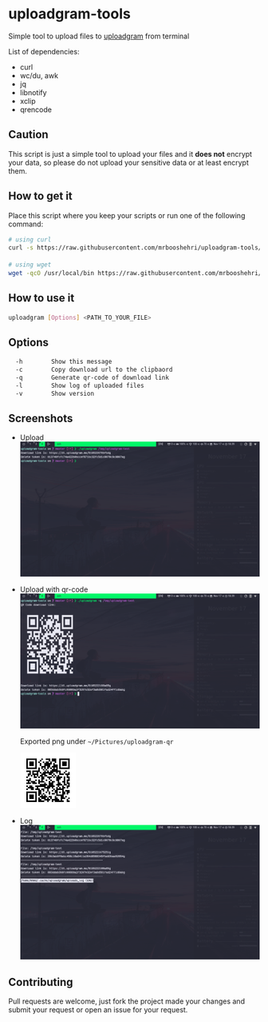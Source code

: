 # uploadgram-tools
Simple tool to upload files to [uploadgram](https://uploadgram.me/) from terminal

List of dependencies:
 - curl
 - wc/du, awk
 - jq
 - libnotify
 - xclip
 - qrencode

## Caution
This script is just a simple tool to upload your files and it **does not** encrypt your data, so please do not upload your sensitive data or at least encrypt them.

## How to get it 
Place this script where you keep your scripts or run one of the following command:
```bash
# using curl
curl -s https://raw.githubusercontent.com/mrbooshehri/uploadgram-tools/master/uploadgram > /usr/local/bin/uploadgram

# using wget 
wget -qcO /usr/local/bin https://raw.githubusercontent.com/mrbooshehri/uploadgram-tools/master/uploadgram > /usr/local/bin/uploadgram
```
## How to use it
```bash
uploadgram [Options] <PATH_TO_YOUR_FILE>
```
## Options
```
  -h		Show this message
  -c		Copy download url to the clipbaord
  -q		Generate qr-code of download link
  -l		Show log of uploaded files
  -v		Show version
```
## Screenshots
- Upload
	![upload](./screenshots/upload.png)	
- Upload with qr-code
	![qr](./screenshots/qr.png)	 

	Exported png under ```~/Pictures/uploadgram-qr```
 
	![qr-img](./screenshots/qr-img.png)	
- Log
	![log](./screenshots/log.png)	

## Contributing
Pull requests are welcome, just fork the project made your changes and submit your request or open an issue for your request.
